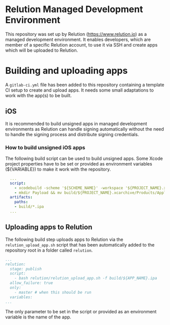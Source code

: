 # Relution Managed Development Environment

This repository was set up by Relution (https://www.relution.io) as a managed development environment. 
It enables developers, which are member of a specific Relution account, to use it via SSH and create apps which will be uploaded to Relution.

# Building and uploading apps

A `gitlab-ci.yml` file has been added to this repository containing a template CI setup to create and upload apps. 
It needs some small adaptations to work with the app(s) to be built.

## iOS

It is recommended to build unsigned apps in managed development environments as Relution can handle signing automatically without the need to handle the signing process and distribute signing credentials.

### How to build unsigned iOS apps
The following build script can be used to build unsigned apps. Some Xcode project properties have to be set or provided as environment variables (${VARIABLE}) to make it work with the repository.
```yml
  ...
  script:
    - xcodebuild -scheme '${SCHEME_NAME}' -workspace '${PROJECT_NAME}.xcodeproj/project.xcworkspace' -configuration Release clean archive -archivePath build/${PROJECT_NAME}.xcarchive CODE_SIGN_IDENTITY="" CODE_SIGNING_REQUIRED=NO 
    - mkdir Payload && mv build/${PROJECT_NAME}.xcarchive/Products/Applications/${SCHEME_NAME}.app/ Payload/ && zip -r build/${APP_NAME}.ipa Payload/ && rm -rf Payload/
  artifacts:
    paths:
    - build/*.ipa
  ...
```

## Uploading apps to Relution
The following build step uploads apps to Relution via the `relution_upload_app.sh` script that has been automatically added to the repository root in a folder called `relution`.
```yml
...
relution:
  stage: publish
  script:
    - bash relution/relution_upload_app.sh -f build/${APP_NAME}.ipa 
  allow_failure: true
  only:
    - master # when this should be run
  variables:
...
```
The only parameter to be set in the script or provided as an environment variable is the name of the app.
